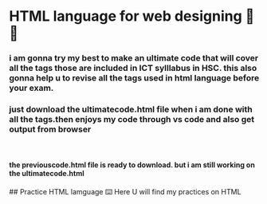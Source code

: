  # HTML language for web designing 🚀🔥
<h3>i am gonna try my best to make an ultimate code that will cover all the tags those are included in ICT sylllabus in HSC.
this also gonna help u to revise all the tags used in html language before your exam. <h3>
<h3>just download the ultimatecode.html file when i am done with all the tags.then enjoys my code through vs code and also get output from browser</h3><br>
<h4>the previouscode.html file is ready to download. but i am still working on the ultimatecode.html</h4>
## Practice HTML lamguage ⌨️
Here U will find my practices on HTML 

